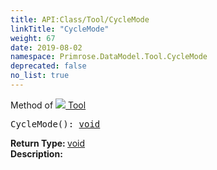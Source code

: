 ```yaml
---
title: API:Class/Tool/CycleMode
linkTitle: "CycleMode"
weight: 67
date: 2019-08-02
namespace: Primrose.DataModel.Tool.CycleMode
deprecated: false
no_list: true
---
```

Method of <a href="/docs/api-reference/Class/Tool"><img src="/icons/silk/tool.png"/>&nbsp;Tool</a>
<pre class="method-declaration">
CycleMode(): <a class="type" href="/docs/api-reference/System/void">void</a></pre>
<b>Return Type: </b>
<a class="type" href="/docs/api-reference/System/void">void</a>
<br/>
<b>Description: </b>